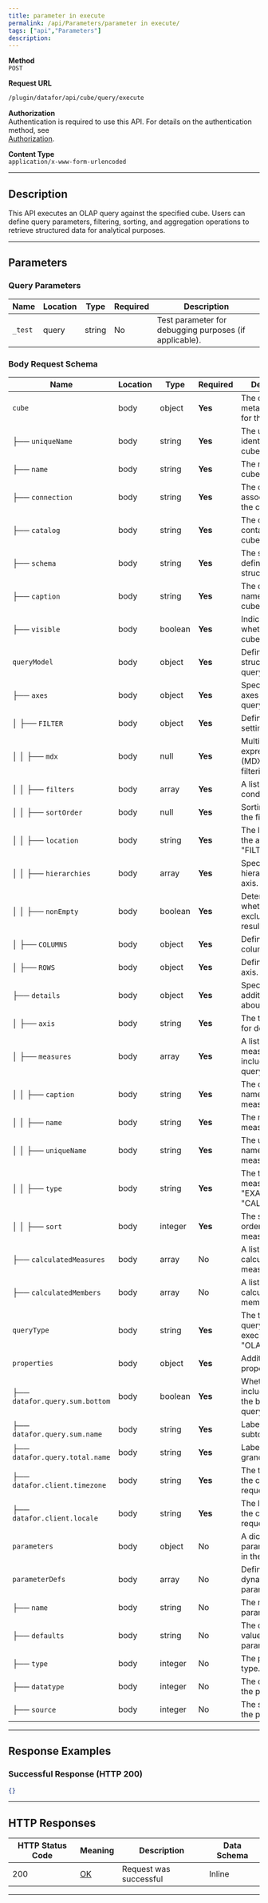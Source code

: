 ```yaml
---
title: parameter in execute
permalink: /api/Parameters/parameter in execute/
tags: ["api","Parameters"]
description: 
---
```


**Method**  
`POST`

**Request URL**
```html
/plugin/datafor/api/cube/query/execute
```

**Authorization**  
Authentication is required to use this API. For details on the authentication method, see  
[Authorization](/api/index/#_5-authentication-security).

**Content Type**  
`application/x-www-form-urlencoded`

---

## **Description**
This API executes an OLAP query against the specified cube. Users can define query parameters, filtering, sorting, and aggregation operations to retrieve structured data for analytical purposes.

---
## **Parameters**

### **Query Parameters**
| Name    | Location | Type   | Required | Description |
|---------|----------|--------|----------|-------------|
| `_test` | query   | string | No       | Test parameter for debugging purposes (if applicable). |

### **Body Request Schema**
| Name             | Location | Type     | Required | Description |
|-----------------|----------|----------|----------|-------------|
| `cube`          | body     | object   | **Yes**  | The cube metadata used for the query. |
| ├── `uniqueName` | body    | string   | **Yes**  | The unique identifier of the cube. |
| ├── `name`       | body    | string   | **Yes**  | The name of the cube. |
| ├── `connection` | body    | string   | **Yes**  | The connection associated with the cube. |
| ├── `catalog`    | body    | string   | **Yes**  | The catalog that contains the cube. |
| ├── `schema`     | body    | string   | **Yes**  | The schema that defines the cube structure. |
| ├── `caption`    | body    | string   | **Yes**  | The display name of the cube. |
| ├── `visible`    | body    | boolean  | **Yes**  | Indicates whether the cube is visible. |
| `queryModel`    | body     | object   | **Yes**  | Defines the structure of the query. |
| ├── `axes`      | body     | object   | **Yes**  | Specifies the axes of the OLAP query. |
| │   ├── `FILTER` | body   | object   | **Yes**  | Defines filter settings. |
| │   │   ├── `mdx` | body  | null     | **Yes**  | Multidimensional expression (MDX) for filtering. |
| │   │   ├── `filters` | body | array  | **Yes**  | A list of filter conditions. |
| │   │   ├── `sortOrder` | body | null | **Yes**  | Sorting order for the filter axis. |
| │   │   ├── `location` | body | string | **Yes**  | The location of the axis (e.g., "FILTER"). |
| │   │   ├── `hierarchies` | body | array | **Yes**  | Specifies the hierarchy of the axis. |
| │   │   ├── `nonEmpty` | body | boolean | **Yes**  | Determines whether to exclude empty results. |
| │   ├── `COLUMNS` | body | object | **Yes** | Defines the column axis. |
| │   ├── `ROWS` | body | object | **Yes** | Defines the row axis. |
| ├── `details` | body | object | **Yes** | Specifies additional details about the query. |
| │   ├── `axis` | body | string | **Yes** | The target axis for details. |
| │   ├── `measures` | body | array | **Yes** | A list of measures included in the query. |
| │   │   ├── `caption` | body | string | **Yes** | The display name of the measure. |
| │   │   ├── `name` | body | string | **Yes** | The name of the measure. |
| │   │   ├── `uniqueName` | body | string | **Yes** | The unique name of the measure. |
| │   │   ├── `type` | body | string | **Yes** | The type of measure (e.g., "EXACT", "CALCULATED"). |
| │   │   ├── `sort` | body | integer | **Yes** | The sorting order of the measure. |
| ├── `calculatedMeasures` | body | array | No | A list of calculated measures. |
| ├── `calculatedMembers` | body | array | No | A list of calculated members. |
| `queryType` | body | string | **Yes** | The type of query being executed (e.g., "OLAP"). |
| `properties` | body | object | **Yes** | Additional query properties. |
| ├── `datafor.query.sum.bottom` | body | boolean | **Yes** | Whether to include sum at the bottom of the query result. |
| ├── `datafor.query.sum.name` | body | string | **Yes** | Label for the subtotal row. |
| ├── `datafor.query.total.name` | body | string | **Yes** | Label for the grand total row. |
| ├── `datafor.client.timezone` | body | string | **Yes** | The timezone for the client request. |
| ├── `datafor.client.locale` | body | string | **Yes** | The locale for the client request. |
| `parameters` | body | object | No | A dictionary of parameters used in the query. |
| `parameterDefs` | body | array | No | Definitions of dynamic parameters. |
| ├── `name` | body | string | No | The name of the parameter. |
| ├── `defaults` | body | string | No | The default value for the parameter. |
| ├── `type` | body | integer | No | The parameter type. |
| ├── `datatype` | body | integer | No | The data type of the parameter. |
| ├── `source` | body | integer | No | The source of the parameter. |

---

## **Response Examples**

### **Successful Response (HTTP 200)**
```json
{}
```

---

## **HTTP Responses**

| HTTP Status Code | Meaning                                                              | Description | Data Schema |
|------------------|----------------------------------------------------------------------|-------------|-------------|
| 200              | [OK](https://tools.ietf.org/html/rfc7231#section-6.3.1)              | Request was successful | Inline |

---
